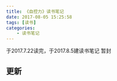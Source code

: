 ```yaml
---
title: 《自控力》读书笔记
date: 2017-08-05 15:25:58
tags: [读书]
categories: 
	- 读书笔记
---
```


于2017.7.22读完，于2017.8.5建读书笔记
暂封

## 更新